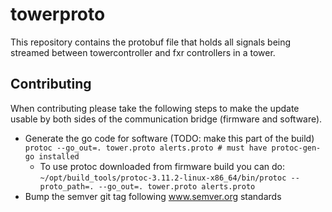 # towerproto

This repository contains the protobuf file that holds all signals being streamed
between towercontroller and fxr controllers in a tower.

## Contributing

When contributing please take the following steps to make the update usable by both sides of the communication bridge
(firmware and software).

- Generate the go code for software (TODO: make this part of the build)
  `protoc --go_out=. tower.proto alerts.proto # must have protoc-gen-go installed`
  -  To use protoc downloaded from firmware build you can do: `~/opt/build_tools/protoc-3.11.2-linux-x86_64/bin/protoc --proto_path=. --go_out=. tower.proto alerts.proto`
- Bump the semver git tag following www.semver.org standards
